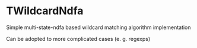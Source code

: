TWildcardNdfa
====

  Simple multi-state-ndfa based wildcard matching algorithm implementation
  
  Can be adopted to more complicated cases (e. g. regexps)
